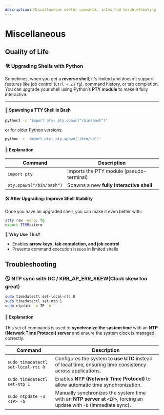 ```yaml
---
description: Miscellaneous useful commands, infos and torubleshooting
---
```


# Miscellaneous

## Quality of Life

### 🛠️ Upgrading Shells with Python

Sometimes, when you get a **reverse shell**, it's limited and doesn't support features like job control (`Ctrl + Z` / `fg`), command history, or tab completion. You can upgrade your shell using Python’s **PTY module** to make it fully interactive.

***

#### &#x20;**📌 Spawning a TTY Shell in Bash**

```bash
python3 -c 'import pty; pty.spawn("/bin/bash")'
```

or for older Python versions:

```bash
python -c 'import pty; pty.spawn("/bin/sh")'
```

#### **📝 Explanation**

| Command                  | Description                              |
| ------------------------ | ---------------------------------------- |
| `import pty`             | Imports the PTY module (pseudo-terminal) |
| `pty.spawn("/bin/bash")` | Spawns a new **fully interactive shell** |

#### **🛠️ After Upgrading: Improve Shell Stability**

Once you have an upgraded shell, you can make it even better with:

```bash
stty raw -echo; fg
export TERM=xterm
```

🔹 **Why Use This?**

* Enables **arrow keys, tab completion, and job control**
* Prevents command execution issues in limited shells

## Troubleshooting

### 🕔 NTP sync with DC / KRB\_AP\_ERR\_SKEW(Clock skew too great)

```bash
sudo timedatectl set-local-rtc 0
sudo timedatectl set-ntp 1
sudo ntpdate -u IP -b
```

#### **📝** Explanation

This set of commands is used to **synchronize the system time** with an **NTP (Network Time Protocol) server** and ensure the system clock is managed correctly.

| Command                            | Description                                                                                                           |
| ---------------------------------- | --------------------------------------------------------------------------------------------------------------------- |
| `sudo timedatectl set-local-rtc 0` | Configures the system to **use UTC** instead of local time, ensuring time consistency across applications.            |
| `sudo timedatectl set-ntp 1`       | Enables **NTP (Network Time Protocol)** to allow automatic time synchronization.                                      |
| `sudo ntpdate -u <IP> -b`          | Manually synchronizes the system time with an **NTP server at `<IP>`**, forcing an update with `-b` (immediate sync). |
